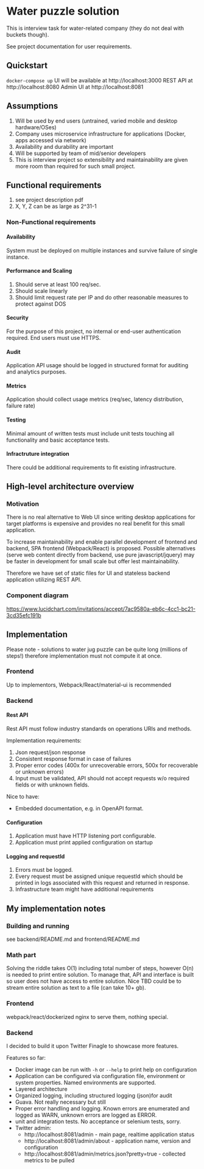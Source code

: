# Water puzzle solution

This is interview task for water-related company (they do not deal with buckets though).

See project documentation for user requirements.

## Quickstart

`docker-compose up`
UI will be available at http://localhost:3000
REST API at http://localhost:8080
Admin UI at http://localhost:8081

## Assumptions

1. Will be used by end users (untrained, varied mobile and desktop hardware/OSes)
1. Company uses microservice infrastructure for applications (Docker, apps accessed via network)
1. Availability and durability are important
1. Will be supported by team of mid/senior developers 
1. This is interview project so extensibility and maintainability are given more room than required for such small project.   

## Functional requirements

1. see project description pdf
1. X, Y, Z can be as large as 2^31-1

### Non-Functional requirements

#### Availability
System must be deployed on multiple instances and survive failure of single instance.

#### Performance and Scaling
1. Should serve at least 100 req/sec.
1. Should scale linearly
1. Should limit request rate per IP and do other reasonable measures to protect against DOS

#### Security
For the purpose of this project, no internal or end-user authentication required. End users must use HTTPS.

#### Audit
Application API usage should be logged in structured format for auditing and analytics purposes.

#### Metrics
Application should collect usage metrics (req/sec, latency distribution, failure rate)

#### Testing
Minimal amount of written tests must include unit tests touching all functionality and basic acceptance tests.

#### Infractruture integration
There could be additional requirements to fit existing infrastructure.

## High-level architecture overview

### Motivation
There is no real alternative to Web UI since writing desktop applications for target platforms is expensive and provides no real benefit for this small application.

To increase maintainability and enable parallel development of frontend and backend, SPA frontend (Webpack/React) is proposed. Possible alternatives (serve web content directly from backend, use pure javascript/jquery) may be faster in development for small scale but offer lest maintainability.

Therefore we have set of static files for UI and stateless backend application utilizing REST API.

### Component diagram

https://www.lucidchart.com/invitations/accept/7ac9580a-eb6c-4cc1-bc21-3cd35efc191b

## Implementation

Please note - solutions to water jug puzzle can be quite long (millions of steps!) therefore implementation must not compute it at once.

### Frontend

Up to implementors, Webpack/React/material-ui is recommended

### Backend

#### Rest API
Rest API must follow industry standards on operations URIs and methods.

Implementation requirements:
1. Json request/json response
1. Consistent response format in case of failures
1. Proper error codes (400x for unrecoverable errors, 500x for recoverable or unknown errors)  
1. Input must be validated, API should not accept requests w/o required fields or with unknown fields. 

Nice to have:
- Embedded documentation, e.g. in OpenAPI format.

#### Configuration
1. Application must have HTTP listening port configurable.
1. Application must print applied configuration on startup

#### Logging and requestId
1. Errors must be logged.
2. Every request must be assigned unique requestId which should be printed in logs associated with this request and returned in response. 
3. Infrastructure team might have additional requirements

## My implementation notes

### Building and running
see backend/README.md and frontend/README.md

### Math part

Solving the riddle takes O(1) including total number of steps, however O(n) is needed to print entire solution.
To manage that, API and interface is built so user does not have access to entire solution. 
Nice TBD could be to stream entire solution as text to a file (can take 10+ gb).

### Frontend
webpack/react/dockerized nginx to serve them, nothing special.

### Backend

I decided to build it upon Twitter Finagle to showcase more features.

Features so far:
- Docker image can be run with `-h` or `--help` to print help on configuration
- Application can be configured via configuration file, environment or system properties. Named environments are supported.
- Layered architecture
- Organized logging, including structured logging (json)for audit
- Guava. Not really necessary but still
- Proper error handling and logging. Known errors are enumerated and logged as WARN, unknown errors are logged as ERROR.
- unit and integration tests. No acceptance or selenium tests, sorry.
- Twitter admin:
  - http://localhost:8081/admin - main page, realtime application status
  - http://localhost:8081/admin/about - application name, version and configuration
  - http://localhost:8081/admin/metrics.json?pretty=true - collected metrics to be pulled

